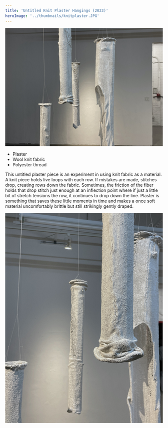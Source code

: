 ```yaml
---
title: 'Untitled Knit Plaster Hangings (2023)'
heroImage: '../thumbnails/knitplaster.JPG'
---
```


![](./img/knitplaster-1.JPG)

- Plaster
- Wool knit fabric
- Polyester thread

This untitled plaster piece is an experiment in using knit fabric as a material. A knit piece holds live loops with each row. If mistakes are made, stitches drop, creating rows down the fabric. Sometimes, the friction of the fiber holds that drop stitch just enough at an inflection point where if just a little bit of stretch tensions the row, it continues to drop down the line. Plaster is something that saves these little moments in time and makes a once soft material uncomfortably brittle but still strikingly gently draped.

![](./img/knitplaster-2.JPG)
